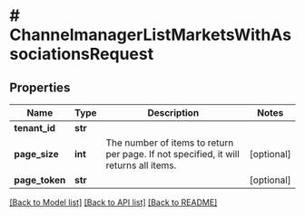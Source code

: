 # # ChannelmanagerListMarketsWithAssociationsRequest


## Properties 


Name | Type | Description | Notes
------------ | ------------- | ------------- | -------------
**tenant_id**| **str** |   |
**page_size**| **int** | The number of items to return per page. If not specified, it will returns all items.  | [optional]
**page_token**| **str** |   | [optional]


[[Back to Model list]](../../README.md#models) [[Back to API list]](../../README.md#endpoints) [[Back to README]](../../README.md)

